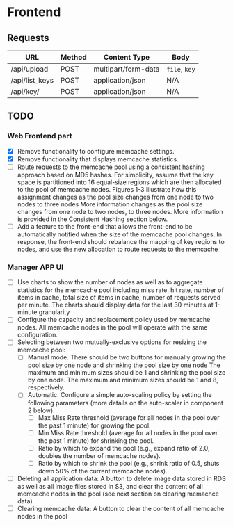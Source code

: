 # Frontend

## Requests

URL            |  Method | Content Type        | Body      
---------------|---------|---------------------|-------------
/api/upload    | POST    | multipart/form-data | `file`, `key` 
/api/list_keys | POST    | application/json    | N/A
/api/key/<key> | POST    | application/json    | N/A                               

## TODO
### Web Frontend part
- [x] Remove functionality to configure memcache settings.
- [x] Remove functionality that displays memcache statistics.
- [ ] Route requests to the memcache pool using a consistent hashing approach based on MD5 hashes. For simplicity, assume that the key space is partitioned into 16 equal-size regions which are then allocated to the pool of memcache nodes. Figures 1-3 illustrate how this assignment changes as the pool size changes from one node to two nodes to three nodes More information changes as the pool size changes from one node to two nodes, to three nodes. More information is provided in the Consistent Hashing section below.
- [ ] Add a feature to the front-end that allows the front-end to be automatically notified when the size of the memcache pool changes. In response, the front-end should rebalance the mapping of key regions to nodes, and use the new allocation to route requests to the memcache

### Manager APP UI
- [ ] Use charts to show the number of nodes as well as to aggregate statistics for the memcache pool including miss rate, hit rate, number of items in cache, total size of items in cache, number of requests served per minute. The charts should display data for the last 30 minutes at 1-minute granularity
- [ ] Configure the capacity and replacement policy used by memcache nodes. All memcache nodes in the pool will operate with the same configuration.
- [ ] Selecting between two mutually-exclusive options for resizing the memcache pool:
    - [ ] Manual mode. There should be two buttons for manually growing the pool size by one node and shrinking the pool size by one node The maximum and minimum sizes should be 1 and shrinking the pool size by one node. The maximum and minimum sizes should be 1 and 8, respectively.
    - [ ] Automatic. Configure a simple auto-scaling policy by setting the following parameters (more details on the auto-scaler in component 2 below):
        - [ ] Max Miss Rate threshold (average for all nodes in the pool over the past 1 minute) for growing the pool.
        - [ ] Min Miss Rate threshold (average for all nodes in the pool over the past 1 minute) for shrinking the pool.
        - [ ] Ratio by which to expand the pool (e.g., expand ratio of 2.0, doubles the number of memcache nodes).
        - [ ] Ratio by which to shrink the pool (e.g., shrink ratio of 0.5, shuts down 50% of the current memcache nodes).
- [ ] Deleting all application data: A button to delete image data stored in RDS as well as all image files stored in S3, and clear the content of all memcache nodes in the pool (see next section on clearing memachce data).
- [ ] Clearing memcache data: A button to clear the content of all memcache nodes in the pool
